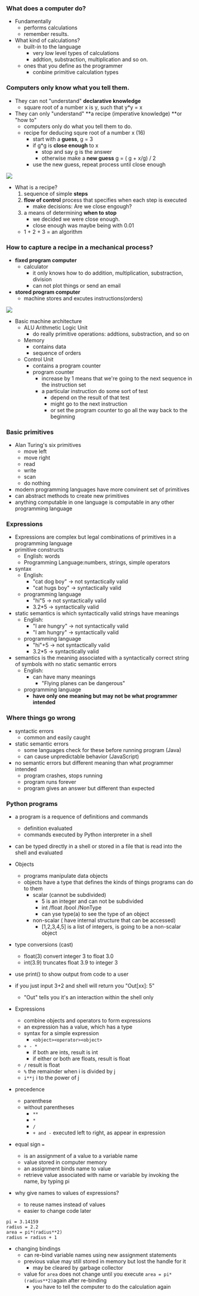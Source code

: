 ### What does a computer do?
- Fundamentally
    - performs calculations
    - remember results.
- What kind of calculations?
    - built-in to the language
        - very low level types of calculations
        - addtion, substraction, multiplication and so on.
    - ones that you define as the programmer
        - conbine primitive calculation types

### Computers only know what you tell them.
- They can not "understand" **declarative knowledge**
    - square root of a number x is y, such that y*y = x
- They can only "understand" **a recipe (imperative knowledge) **or "how to"
    - computers only do what you tell them to do.
    - recipe for deducing squre root of  a number x (16)
        -  start with a **guess**, g = 3
        -  if g*g is **close enough** to x
            - stop and say g is the answer
            - otherwise make a **new guess** g = ( g + x/g) / 2
        - use the new guess, repeat process until close enough

![](pics/recipe.png)

- What is a recipe?
    1. sequence of simple **steps**
    2. **flow of control** process that specifies when each step is executed
        - make decisions: Are we close engough?
    3. a means of determining **when to stop**
        - we decided we were close enough.
        - close enough was maybe being with 0.01
    - 1 + 2 + 3  = an algorithm
### How to capture a recipe in a mechanical process?
- **fixed program computer**
    - calculator
        - it only knows how to do addition, multiplication, substraction, division
        - can not plot things or send an email
- **stored program computer**
    - machine stores and excutes instructions(orders)

![](pics/basic_machine_architecture.png)

- Basic machine architecture
    - ALU Arithmetic Logic Unit
        - do really primitive operations: addtions, substraction, and so on
    - Memory
        - contains data
        - sequence of orders
    - Control Unit
        - contains a program counter
        - program counter
            - increase by 1 means that we're going to the next sequence in the instruction set
            - a particular instruction do some sort of test
                - depend on the result of that test
                - might go to the next instruction
                - or set the program counter to go all the way back to the beginning

### Basic primitives
- Alan Turing's six primitives
    - move left
    - move right
    - read
    - write
    - scan
    - do nothing
- modern programming languages have more convinent set of primitives
- can abstract methods to create new primitives
- anything computable in one language is computable in any other programming language

### Expressions
- Expressions are complex but legal combinations of primitives in a programming language
- primitive constructs
    - English: words
    - Programming Language:numbers, strings, simple operators
- syntax
    - English:
        - "cat dog boy" -> not syntactically valid
        - "cat hugs boy" -> syntactically valid
    - programming language
        - "hi"5 -> not syntactically valid
        - 3.2*5 -> syntactically valid
- static semantics is which syntactically valid strings have meanings
    - English:
        - "I are hungry" -> not syntactically valid
        - "I am hungry" -> syntactically valid
    - programming language
        - "hi"+5 -> not syntactically valid
        - 3.2*5 -> syntactically valid
- semantics is the meaning associated with a syntactically correct string of symbols with no static semantic errors
    - English:
        - can have many meanings
            - "Flying planes can be dangerous"
    - programming language
        - **have only one meaning but may not be what programmer intended**

### Where things go wrong
- syntactic errors
    - common and easily caught
- static semantic errors
    - some languages check for these before running program (Java)
    - can cause unpredictable behavior (JavaScript)
- no semantic errors but different meaning than what programmer intended
    - program crashes, stops running
    - program runs forever
    - program gives an answer but different than expected

### Python programs
- a program is a requence of definitions and commands
    - definition evaluated
    - commands executed by Python interpreter in a shell
- can be typed directly in a shell or stored in a file that is read into the shell and evaluated
- Objects
    - programs manipulate data objects
    - objects have a type that defines the kinds of things programs can do to them
        - scalar (cannot be subdivided)
            - 5 is an integer and can not be subdivided
            - int /float /bool /NonType
            - can yse type(a) to see the type of an object
        - non-scalar ( have internal structure that can be accessed)
            - [1,2,3,4,5] is a list of integers, is going to be a non-scalar object

- type conversions (cast)
    - float(3) convert integer 3 to float 3.0
    - int(3.9) truncates float 3.9 to integer 3
- use print() to show output from code to a user
- if you just input 3+2 and shell will return you "Out[xx]: 5"
    - "Out" tells you it's an interaction within the shell only
- Expressions
    - combine objects and operators to form expressions
    - an expression has a value, which has a type
    - syntax for a simple expression
        - `<object><operator><object>`
    - `+ - *`
        - if both are ints, result is int
        - if either or both are floats, result is float
     - `/` result is float
    - `%` the remainder when i is divided by j
    - `i**j` i to the power of j
- precedence
    - parenthese
    - without parentheses
        - `**`
        - `*`
        - `/`
        - `+ and -` executed left to right, as appear in expression
- equal sign `=`
    - is an assignment of a value to a variable name
    - value stored in computer memory
    - an assignment binds name to value
    - retrieve value associated with name or variable by invoking the name, by typing pi
- why give names to values of expressions?
    - to reuse names instead of values
    - easier to change code later
```
pi = 3.14159
radius = 2.2
area = pi*(radius**2)
radius = radius + 1
```
- changing bindings
    - can re-bind variable names using new assignment statements
    - previous value may still stored in memory but lost the handle for it
        - may be cleared by garbage collector
    - value for `area` does not change until you execute `area = pi*(radius**2)`again after re-binding
        - you have to tell the computer to do the calculation again
